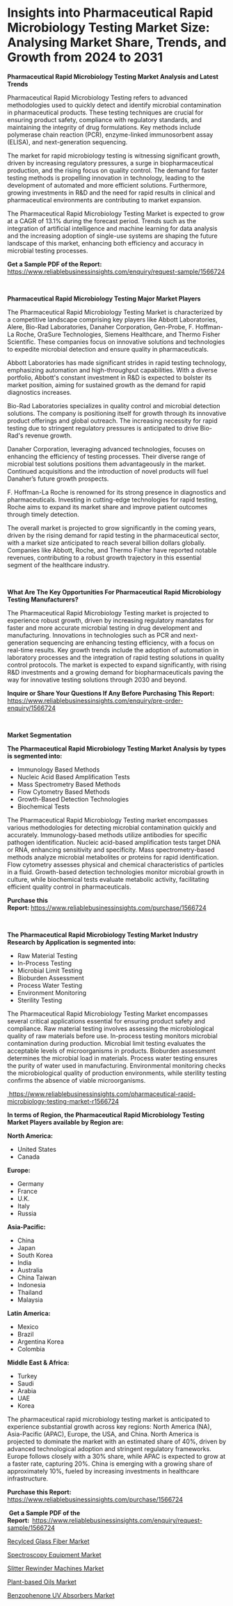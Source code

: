 <p><h1>Insights into Pharmaceutical Rapid Microbiology Testing Market Size: Analysing Market Share, Trends, and Growth from 2024 to 2031</h1></p><p><strong>Pharmaceutical Rapid Microbiology Testing Market Analysis and Latest Trends</strong></p>
<p><p>Pharmaceutical Rapid Microbiology Testing refers to advanced methodologies used to quickly detect and identify microbial contamination in pharmaceutical products. These testing techniques are crucial for ensuring product safety, compliance with regulatory standards, and maintaining the integrity of drug formulations. Key methods include polymerase chain reaction (PCR), enzyme-linked immunosorbent assay (ELISA), and next-generation sequencing.</p><p>The market for rapid microbiology testing is witnessing significant growth, driven by increasing regulatory pressures, a surge in biopharmaceutical production, and the rising focus on quality control. The demand for faster testing methods is propelling innovation in technology, leading to the development of automated and more efficient solutions. Furthermore, growing investments in R&D and the need for rapid results in clinical and pharmaceutical environments are contributing to market expansion.</p><p>The Pharmaceutical Rapid Microbiology Testing Market is expected to grow at a CAGR of 13.1% during the forecast period. Trends such as the integration of artificial intelligence and machine learning for data analysis and the increasing adoption of single-use systems are shaping the future landscape of this market, enhancing both efficiency and accuracy in microbial testing processes.</p></p>
<p><strong>Get a Sample PDF of the Report:&nbsp;</strong> <a href="https://www.reliablebusinessinsights.com/enquiry/request-sample/1566724?utm_campaign=1135&utm_medium=2&utm_source=Github&utm_content=ia&utm_term=11102024&utm_id=pharmaceutical-rapid-microbiology-testing">https://www.reliablebusinessinsights.com/enquiry/request-sample/1566724</a></p>
<p>&nbsp;</p>
<p><strong>Pharmaceutical Rapid Microbiology Testing Major Market Players</strong></p>
<p><p>The Pharmaceutical Rapid Microbiology Testing Market is characterized by a competitive landscape comprising key players like Abbott Laboratories, Alere, Bio-Rad Laboratories, Danaher Corporation, Gen-Probe, F. Hoffman-La Roche, OraSure Technologies, Siemens Healthcare, and Thermo Fisher Scientific. These companies focus on innovative solutions and technologies to expedite microbial detection and ensure quality in pharmaceuticals.</p><p>Abbott Laboratories has made significant strides in rapid testing technology, emphasizing automation and high-throughput capabilities. With a diverse portfolio, Abbott's constant investment in R&D is expected to bolster its market position, aiming for sustained growth as the demand for rapid diagnostics increases.</p><p>Bio-Rad Laboratories specializes in quality control and microbial detection solutions. The company is positioning itself for growth through its innovative product offerings and global outreach. The increasing necessity for rapid testing due to stringent regulatory pressures is anticipated to drive Bio-Rad's revenue growth.</p><p>Danaher Corporation, leveraging advanced technologies, focuses on enhancing the efficiency of testing processes. Their diverse range of microbial test solutions positions them advantageously in the market. Continued acquisitions and the introduction of novel products will fuel Danaher’s future growth prospects.</p><p>F. Hoffman-La Roche is renowned for its strong presence in diagnostics and pharmaceuticals. Investing in cutting-edge technologies for rapid testing, Roche aims to expand its market share and improve patient outcomes through timely detection.</p><p>The overall market is projected to grow significantly in the coming years, driven by the rising demand for rapid testing in the pharmaceutical sector, with a market size anticipated to reach several billion dollars globally. Companies like Abbott, Roche, and Thermo Fisher have reported notable revenues, contributing to a robust growth trajectory in this essential segment of the healthcare industry.</p></p>
<p>&nbsp;</p>
<p><strong>What Are The Key Opportunities For Pharmaceutical Rapid Microbiology Testing Manufacturers?</strong></p>
<p><p>The Pharmaceutical Rapid Microbiology Testing market is projected to experience robust growth, driven by increasing regulatory mandates for faster and more accurate microbial testing in drug development and manufacturing. Innovations in technologies such as PCR and next-generation sequencing are enhancing testing efficiency, with a focus on real-time results. Key growth trends include the adoption of automation in laboratory processes and the integration of rapid testing solutions in quality control protocols. The market is expected to expand significantly, with rising R&D investments and a growing demand for biopharmaceuticals paving the way for innovative testing solutions through 2030 and beyond.</p></p>
<p><strong>Inquire or Share Your Questions If Any Before Purchasing This Report:</strong> <a href="https://www.reliablebusinessinsights.com/enquiry/pre-order-enquiry/1566724?utm_campaign=1135&utm_medium=2&utm_source=Github&utm_content=ia&utm_term=11102024&utm_id=pharmaceutical-rapid-microbiology-testing">https://www.reliablebusinessinsights.com/enquiry/pre-order-enquiry/1566724</a></p>
<p>&nbsp;</p>
<p><strong>Market Segmentation</strong></p>
<p><strong>The Pharmaceutical Rapid Microbiology Testing Market Analysis by types is segmented into:</strong></p>
<p><ul><li>Immunology Based Methods</li><li>Nucleic Acid Based Amplification Tests</li><li>Mass Spectrometry Based Methods</li><li>Flow Cytometry Based Methods</li><li>Growth-Based Detection Technologies</li><li>Biochemical Tests</li></ul></p>
<p><p>The Pharmaceutical Rapid Microbiology Testing market encompasses various methodologies for detecting microbial contamination quickly and accurately. Immunology-based methods utilize antibodies for specific pathogen identification. Nucleic acid-based amplification tests target DNA or RNA, enhancing sensitivity and specificity. Mass spectrometry-based methods analyze microbial metabolites or proteins for rapid identification. Flow cytometry assesses physical and chemical characteristics of particles in a fluid. Growth-based detection technologies monitor microbial growth in culture, while biochemical tests evaluate metabolic activity, facilitating efficient quality control in pharmaceuticals.</p></p>
<p><strong>Purchase this Report:&nbsp;</strong><a href="https://www.reliablebusinessinsights.com/purchase/1566724?utm_campaign=1135&utm_medium=2&utm_source=Github&utm_content=ia&utm_term=11102024&utm_id=pharmaceutical-rapid-microbiology-testing">https://www.reliablebusinessinsights.com/purchase/1566724</a></p>
<p>&nbsp;</p>
<p><strong>The Pharmaceutical Rapid Microbiology Testing Market Industry Research by Application is segmented into:</strong></p>
<p><ul><li>Raw Material Testing</li><li>In-Process Testing</li><li>Microbial Limit Testing</li><li>Bioburden Assessment</li><li>Process Water Testing</li><li>Environment Monitoring</li><li>Sterility Testing</li></ul></p>
<p><p>The Pharmaceutical Rapid Microbiology Testing Market encompasses several critical applications essential for ensuring product safety and compliance. Raw material testing involves assessing the microbiological quality of raw materials before use. In-process testing monitors microbial contamination during production. Microbial limit testing evaluates the acceptable levels of microorganisms in products. Bioburden assessment determines the microbial load in materials. Process water testing ensures the purity of water used in manufacturing. Environmental monitoring checks the microbiological quality of production environments, while sterility testing confirms the absence of viable microorganisms.</p></p>
<p><a href="https://www.reliablebusinessinsights.com/pharmaceutical-rapid-microbiology-testing-market-r1566724?utm_campaign=1135&utm_medium=2&utm_source=Github&utm_content=ia&utm_term=11102024&utm_id=pharmaceutical-rapid-microbiology-testing">&nbsp;https://www.reliablebusinessinsights.com/pharmaceutical-rapid-microbiology-testing-market-r1566724</a></p>
<p><strong>In terms of Region, the Pharmaceutical Rapid Microbiology Testing Market Players available by Region are:</strong></p>
<p>
    <p> <strong> North America: </strong>
        <ul>
            <li>United States</li>
            <li>Canada</li>
        </ul>
        </p> 
    <p> <strong> Europe: </strong>
        <ul>
            <li>Germany</li>
            <li>France</li>
            <li>U.K.</li>
            <li>Italy</li>
            <li>Russia</li>
        </ul>
        </p> 
    <p> <strong> Asia-Pacific: </strong>
        <ul>
            <li>China</li>
            <li>Japan</li>
            <li>South Korea</li>
            <li>India</li>
            <li>Australia</li>
            <li>China Taiwan</li>
            <li>Indonesia</li>
            <li>Thailand</li>
            <li>Malaysia</li>
        </ul>
        </p> 
    <p> <strong> Latin America: </strong>
        <ul>
            <li>Mexico</li>
            <li>Brazil</li>
            <li>Argentina Korea</li>
            <li>Colombia</li>
        </ul>
        </p> 
    <p> <strong> Middle East & Africa: </strong>
        <ul>
            <li>Turkey</li>
            <li>Saudi</li>
            <li>Arabia</li>
            <li>UAE</li>
            <li>Korea</li>
        </ul>
    </p>
    </p>
<p><p>The pharmaceutical rapid microbiology testing market is anticipated to experience substantial growth across key regions: North America (NA), Asia-Pacific (APAC), Europe, the USA, and China. North America is projected to dominate the market with an estimated share of 40%, driven by advanced technological adoption and stringent regulatory frameworks. Europe follows closely with a 30% share, while APAC is expected to grow at a faster rate, capturing 20%. China is emerging with a growing share of approximately 10%, fueled by increasing investments in healthcare infrastructure.</p></p>
<p><strong>Purchase this Report: </strong><a href="https://www.reliablebusinessinsights.com/purchase/1566724?utm_campaign=1135&utm_medium=2&utm_source=Github&utm_content=ia&utm_term=11102024&utm_id=pharmaceutical-rapid-microbiology-testing">https://www.reliablebusinessinsights.com/purchase/1566724</a></p>
<p>&nbsp;<strong>Get a Sample PDF of the Report:&nbsp;&nbsp;</strong><a href="https://www.reliablebusinessinsights.com/enquiry/request-sample/1566724?utm_campaign=1135&utm_medium=2&utm_source=Github&utm_content=ia&utm_term=11102024&utm_id=pharmaceutical-rapid-microbiology-testing">https://www.reliablebusinessinsights.com/enquiry/request-sample/1566724</a></p>
<p><strong></strong></p>
<p><p><a href="https://www.linkedin.com/pulse/recylced-glass-fiber-market-industry-landscape-growth-trajectories-pzapc?utm_campaign=1135&utm_medium=2&utm_source=Github&utm_content=ia&utm_term=11102024&utm_id=pharmaceutical-rapid-microbiology-testing">Recylced Glass Fiber Market</a></p><p><a href="https://issuu.com/reportprime-2/docs/spectroscopy-equipment-market-size-_84f01a40dc48d2?utm_campaign=1135&utm_medium=2&utm_source=Github&utm_content=ia&utm_term=11102024&utm_id=pharmaceutical-rapid-microbiology-testing">Spectroscopy Equipment Market</a></p><p><a href="https://issuu.com/reportprime-2/docs/slitter-rewinder-machines-market-si_6b6cc1ab6ba468?utm_campaign=1135&utm_medium=2&utm_source=Github&utm_content=ia&utm_term=11102024&utm_id=pharmaceutical-rapid-microbiology-testing">Slitter Rewinder Machines Market</a></p><p><a href="https://www.linkedin.com/pulse/global-plant-based-oils-market-trends-innovations-forward-looking-esnze?utm_campaign=1135&utm_medium=2&utm_source=Github&utm_content=ia&utm_term=11102024&utm_id=pharmaceutical-rapid-microbiology-testing">Plant-based Oils Market</a></p><p><a href="https://www.linkedin.com/pulse/benzophenone-uv-absorbers-market-outlook-forecast-from-2024-yyyfc?utm_campaign=1135&utm_medium=2&utm_source=Github&utm_content=ia&utm_term=11102024&utm_id=pharmaceutical-rapid-microbiology-testing">Benzophenone UV Absorbers Market</a></p></p>